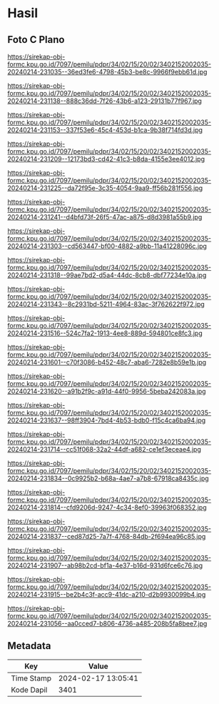 # Hasil

## Foto C Plano

https://sirekap-obj-formc.kpu.go.id/7097/pemilu/pdpr/34/02/15/20/02/3402152002035-20240214-231035--36ed3fe6-4798-45b3-be8c-9966f9ebb61d.jpg

https://sirekap-obj-formc.kpu.go.id/7097/pemilu/pdpr/34/02/15/20/02/3402152002035-20240214-231138--888c36dd-7f26-43b6-a123-29131b77f967.jpg

https://sirekap-obj-formc.kpu.go.id/7097/pemilu/pdpr/34/02/15/20/02/3402152002035-20240214-231153--337f53e6-45c4-453d-b1ca-9b38f714fd3d.jpg

https://sirekap-obj-formc.kpu.go.id/7097/pemilu/pdpr/34/02/15/20/02/3402152002035-20240214-231209--12173bd3-cd42-41c3-b8da-4155e3ee4012.jpg

https://sirekap-obj-formc.kpu.go.id/7097/pemilu/pdpr/34/02/15/20/02/3402152002035-20240214-231225--da72f95e-3c35-4054-9aa9-ff56b281f556.jpg

https://sirekap-obj-formc.kpu.go.id/7097/pemilu/pdpr/34/02/15/20/02/3402152002035-20240214-231241--d4bfd73f-26f5-47ac-a875-d8d3981a55b9.jpg

https://sirekap-obj-formc.kpu.go.id/7097/pemilu/pdpr/34/02/15/20/02/3402152002035-20240214-231303--cd563447-bf00-4882-a9bb-11a41228096c.jpg

https://sirekap-obj-formc.kpu.go.id/7097/pemilu/pdpr/34/02/15/20/02/3402152002035-20240214-231318--99ae7bd2-d5a4-44dc-8cb8-dbf77234e10a.jpg

https://sirekap-obj-formc.kpu.go.id/7097/pemilu/pdpr/34/02/15/20/02/3402152002035-20240214-231343--8c2931bd-5211-4964-83ac-3f762622f972.jpg

https://sirekap-obj-formc.kpu.go.id/7097/pemilu/pdpr/34/02/15/20/02/3402152002035-20240214-231516--524c7fa2-1913-4ee8-889d-594801ce8fc3.jpg

https://sirekap-obj-formc.kpu.go.id/7097/pemilu/pdpr/34/02/15/20/02/3402152002035-20240214-231601--c70f3086-b452-48c7-aba6-7282e8b59e1b.jpg

https://sirekap-obj-formc.kpu.go.id/7097/pemilu/pdpr/34/02/15/20/02/3402152002035-20240214-231620--a91b2f9c-a91d-44f0-9956-5beba242083a.jpg

https://sirekap-obj-formc.kpu.go.id/7097/pemilu/pdpr/34/02/15/20/02/3402152002035-20240214-231637--98ff3904-7bd4-4b53-bdb0-f15c4ca6ba94.jpg

https://sirekap-obj-formc.kpu.go.id/7097/pemilu/pdpr/34/02/15/20/02/3402152002035-20240214-231714--cc51f068-32a2-44df-a682-ce1ef3eceae4.jpg

https://sirekap-obj-formc.kpu.go.id/7097/pemilu/pdpr/34/02/15/20/02/3402152002035-20240214-231834--0c9925b2-b68a-4ae7-a7b8-67918ca8435c.jpg

https://sirekap-obj-formc.kpu.go.id/7097/pemilu/pdpr/34/02/15/20/02/3402152002035-20240214-231814--cfd9206d-9247-4c34-8ef0-39963f068352.jpg

https://sirekap-obj-formc.kpu.go.id/7097/pemilu/pdpr/34/02/15/20/02/3402152002035-20240214-231837--ced87d25-7a7f-4768-84db-2f694ea96c85.jpg

https://sirekap-obj-formc.kpu.go.id/7097/pemilu/pdpr/34/02/15/20/02/3402152002035-20240214-231907--ab98b2cd-bf1a-4e37-b16d-931d6fce6c76.jpg

https://sirekap-obj-formc.kpu.go.id/7097/pemilu/pdpr/34/02/15/20/02/3402152002035-20240214-231915--be2b4c3f-acc9-41dc-a210-d2b9930099b4.jpg

https://sirekap-obj-formc.kpu.go.id/7097/pemilu/pdpr/34/02/15/20/02/3402152002035-20240214-231056--aa0cced7-b806-4736-a485-208b5fa8bee7.jpg


## Metadata

| Key        | Value               |
| ---------- | ------------------- |
| Time Stamp | 2024-02-17 13:05:41 |
| Kode Dapil | 3401                |



